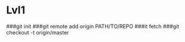# Lvl1
###git init
###git remote add origin PATH/TO/REPO
###it fetch
###git checkout -t origin/master